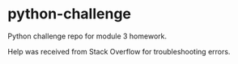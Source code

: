 # python-challenge
Python challenge repo for module 3 homework.

Help was received from Stack Overflow for troubleshooting errors. 
